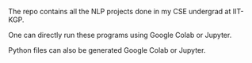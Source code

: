 The repo contains all the NLP projects done in my CSE undergrad at IIT-KGP.

One can directly run these programs using Google Colab or Jupyter.

Python files can also be generated Google Colab or Jupyter.
